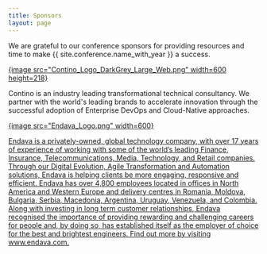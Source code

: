 ```yaml
---
title: Sponsors
layout: page
---
```


<p>We are grateful to our conference sponsors for providing resources and time to make {{ site.conference.name_with_year }} a success.</p>

<a href="https://www.contino.io" title="Contino">{image src="Contino_Logo_DarkGrey_Large_Web.png" width=600 height=218}
</a> 
<p>Contino is an industry leading transformational technical consultancy. We partner with the world's leading brands to accelerate innovation through the successful adoption of Enterprise DevOps and Cloud-Native approaches.</p>

<a href="https://www.endava.com" title="Endava">{image src="Endava_Logo.png" width=600}
<p>Endava is a privately-owned, global technology company, with over 17 years of experience of working with some of the world’s leading Finance, Insurance, Telecommunications, Media, Technology, and Retail companies. Through our Digital Evolution, Agile Transformation and Automation solutions, Endava is helping clients be more engaging, responsive and efficient. Endava has over 4,800 employees located in offices in North America and Western Europe and delivery centres in Romania, Moldova, Bulgaria, Serbia, Macedonia, Argentina, Uruguay, Venezuela, and Colombia. Along with investing in long term customer relationships, Endava recognised the importance of providing rewarding and challenging careers for people and, by doing so, has established itself as the employer of choice for the best and brightest engineers. Find out more by visiting www.endava.com.</p>

<br/>
